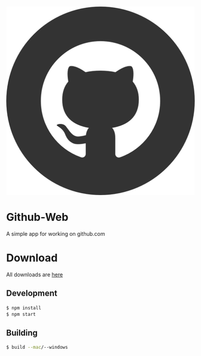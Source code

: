 ![](./build/logo.png)
# Github-Web

A simple app for working on github.com

# Download

All downloads are [here](https://github.com/dan-online/Github-WebApp/releases)


## Development

```bash
$ npm install
$ npm start
```

## Building

```bash
$ build --mac/--windows
```
